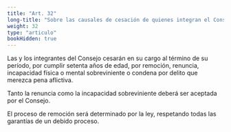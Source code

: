 ```yaml
---
title: "Art. 32"
long-title: "Sobre las causales de cesación de quienes integran el Consejo de la Justicia"
weight: 32
type: "articulo"
bookHidden: true
--- 
```

Las y los integrantes del Consejo cesarán en su cargo al término de su período, por cumplir setenta años de edad, por remoción, renuncia, incapacidad física o mental sobreviniente o condena por delito que merezca pena aflictiva. 
 
Tanto la renuncia como la incapacidad sobreviniente deberá ser aceptada por el Consejo.
 
El proceso de remoción será determinado por la ley, respetando todas las garantías de un debido proceso.
